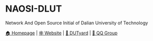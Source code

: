 # NAOSI-DLUT

Network And Open Source Initial of Dalian University of Technology

[🏠 Homepage](github.com/NAOSI-DLUT) | [🕸 Website](naosi-dlut.github.io) | [💬 DUTyard](dutyard.com) | [🐧 QQ Group](https://qm.qq.com/cgi-bin/qm/qr?k=J0hMhKy0VxKmk1AP9-DS7kAB2u6O7GrG&authKey=OHbVsyvjbII2a8TUJACgFdvcvLdm14g91IrlyvC3gjvK6ZEruLUZYzNdHHzLaaRU&noverify=0)
